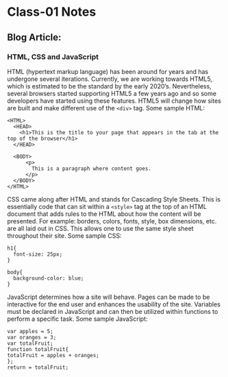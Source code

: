 # Class-01 Notes

## Blog Article:

### HTML, CSS and JavaScript

HTML (hypertext markup language) has been around for years and has undergone several iterations. Currently, we are working towards HTML5, which is estimated to be the standard by the early 2020’s. Nevertheless, several browsers started supporting HTML5 a few years ago and so some developers have started using these features. HTML5 will change how sites are built and make different use of the `<div>` tag. Some sample HTML:
``` <!DOCTYPE html>
<HTML>
  <HEAD>
    <h1>This is the title to your page that appears in the tab at the top of the browser</h1>
  </HEAD>
  
  <BODY>
      <p>
        This is a paragraph where content goes.    
      </p>
  </BODY>
</HTML>
```


CSS came along after HTML and stands for Cascading Style Sheets. This is essentially code that can sit within a `<style>` tag at the top of an HTML document that adds rules to the HTML about how the content will be presented. For example: borders, colors, fonts, style, box dimensions, etc. are all laid out in CSS. This allows one to use the same style sheet throughout their site. Some sample CSS:

```
h1{
  font-size: 25px; 
}

body{
  background-color: blue;
}
```

JavaScript determines how a site will behave. Pages can be made to be interactive for the end user and enhances the usability of the site. Variables must be declared in JavaScript and can then be utilized within functions to perform a specific task. Some sample JavaScript:

```
var apples = 5;
var oranges = 3;
var totalFruit;
function totalFruit{
totalFruit = apples + oranges;
};
return = totalFruit;
```
